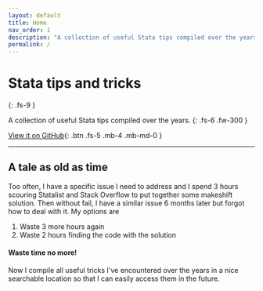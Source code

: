 ```yaml
---
layout: default
title: Home
nav_order: 1
description: "A collection of useful Stata tips compiled over the years."
permalink: /
---
```


# Stata tips and tricks
{: .fs-9 }

A collection of useful Stata tips compiled over the years.
{: .fs-6 .fw-300 }

[View it on GitHub](https://github.com/just-the-docs/just-the-docs){: .btn .fs-5 .mb-4 .mb-md-0 }

---

## A tale as old as time

Too often, I have a specific issue I need to address and I spend 3 hours scouring Statalist and Stack Overflow to put together some makeshift solution. Then without fail, I have a similar issue 6 months later but forgot how to deal with it. My options are

1. Waste 3 more hours again
2. Waste 2 hours finding the code with the solution

#### Waste time no more!

Now I compile all useful tricks I've encountered over the years in a nice searchable location so that I can easily access them in the future.
